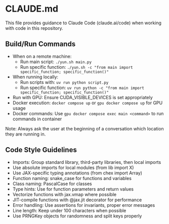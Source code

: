 # CLAUDE.md

This file provides guidance to Claude Code (claude.ai/code) when working with code in this repository.

## Build/Run Commands
- When on a remote machine:
  - Run main script: `./yun.sh main.py`
  - Run specific function: `./yun.sh -c "from main import specific_function; specific_function()"`
- When running locally:
  - Run scripts with: `uv run python script.py`
  - Run specific function: `uv run python -c "from main import specific_function; specific_function()"`
- Run with GPU: Ensure CUDA_VISIBLE_DEVICES is set appropriately
- Docker execution: `docker compose up` or `gpu docker compose up` for GPU usage
- Docker commands: Use `gpu docker compose exec main <command>` to run commands in container

Note: Always ask the user at the beginning of a conversation which location they are running in.

## Code Style Guidelines
- Imports: Group standard library, third-party libraries, then local imports
- Use absolute imports for local modules (from lib import X)
- Use JAX-specific typing annotations (from chex import Array)
- Function naming: snake_case for functions and variables
- Class naming: PascalCase for classes
- Type hints: Use for function parameters and return values 
- Vectorize functions with jax.vmap where possible
- JIT-compile functions with @jax.jit decorator for performance
- Error handling: Use assertions for invariants, proper error messages
- Line length: Keep under 100 characters when possible
- Use PRNGKey objects for randomness and split keys properly